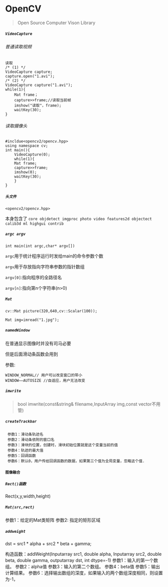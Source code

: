 # OpenCV

> Open Source Computer Vison Library

##### `VideoCapture`

###### 普通读取视频

```
读取
/* (1) */
VideoCapture capture;
capture.open("1.avi");
/* (2) */
VideoCapture capture("1.avi");
while(1){
	Mat frame；
	capture>>frame;//读取当前帧
	imshow("读取"，frame);
	waitKey(30);
}
```

###### 读取摄像头

```
#incldue<opencv2/opencv.hpp>
using namespace cv;
int main(){
	VideoCapture(0);
	while(1){
	Mat frame;
	capture>>frame;
	imshow(0);
	waitKey(30);
	}
}
```

##### `头文件`

`<opencv2/opencv.hpp>`

本身包含了 `core objdetect imgproc photo video features2d objectect calib3d ml highgui contrib`

##### `argc argv`

```
int main(int argc,char* argv[])
```

`argc`用于统计程序运行时发给main的命令参数个数

`argv`用于存放指向字符串参数的指针数组

`argv[0]`:指向程序的全路径名

`argv[n]`:指向第n个字符串(n>0)

##### `Mat`

`cv::Mat picture(320,640,cv::Scalar(100));`

`Mat img=imread("1.jpg");`

##### `namedWindow`

在普通显示图像时并没有司马必要

但是后面滑动条函数会用到

参数:

```
WINDOW_NORMAL// 用户可以改变窗口的带小
WINDOW——AUTOSIZE //自适应，用户无法改变
```

##### `imwrite`

> bool imwrite(const&string& filename,InputArray img,const vector<int>不用管)

##### `createTrackbar`

```
 参数1：滑动条轨迹名
 参数2：滑动条依附的窗口名
 参数3：滑块的位置，创建时，滑块初始位置就是这个变量当前的值
 参数4：轨迹的最大值
 参数5：回调函数
 参数6：默认0，用户传给回调函数的数据，如果第三个值为全局变量，忽略这个值.         
```

#### `图像融合`

##### `Rect()函数`

Rect(x,y,width,height)

##### `Mat(src,rect)`

参数1：给定的Mat类矩阵
 参数2: 指定的矩形区域

##### `addweight`

dst = src1 * alpha + src2 * beta + gamma;

构造函数：addWeight(Inputarray src1, double alpha, Inputarray src2, double beta, double gamma, outputarray dst, int dtype=-1)
参数1：输入的第一个数组。
参数2：alpha值
参数3：输入的第二个数组。
参数4：beta值
参数5：输出计算结果。
参数6：选择输出数组的深度，如果输入的两个数组深度相同，则设置为-1，
